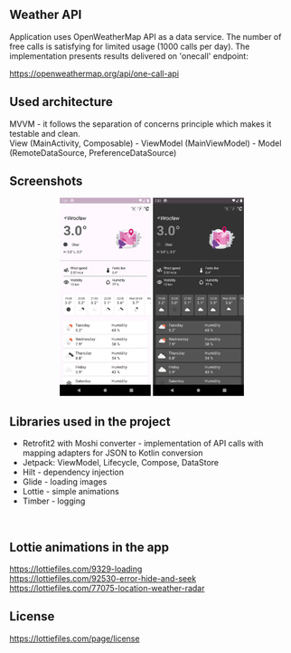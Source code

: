 
## Weather API
<p>
Application uses OpenWeatherMap API as a data service. The number of free calls is satisfying for limited usage (1000 calls per day).
The implementation presents results delivered on 'onecall' endpoint:

https://openweathermap.org/api/one-call-api

</p>

## Used architecture
<p>
MVVM - it follows the separation of concerns principle which makes it testable and clean.
</br>
View (MainActivity, Composable) - ViewModel (MainViewModel) - Model (RemoteDataSource, PreferenceDataSource)
</p>

## Screenshots
<p align="center">
<img src="preview/preview0.png" width="32%"/>
<img src="preview/preview1.png" width="32%"/>
</p>

## Libraries used in the project
- Retrofit2 with Moshi converter - implementation of API calls with mapping adapters for JSON to Kotlin conversion
- Jetpack: ViewModel, Lifecycle, Compose, DataStore
- Hilt - dependency injection
- Glide - loading images
- Lottie - simple animations
- Timber - logging

</br>

## Lottie animations in the app
https://lottiefiles.com/9329-loading </br>
https://lottiefiles.com/92530-error-hide-and-seek </br>
https://lottiefiles.com/77075-location-weather-radar

## License 
https://lottiefiles.com/page/license
</br>
